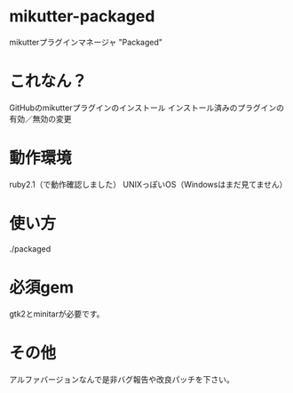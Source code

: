 mikutter-packaged
=================

mikutterプラグインマネージャ "Packaged" 

# これなん？

GitHubのmikutterプラグインのインストール
インストール済みのプラグインの有効／無効の変更

# 動作環境

ruby2.1（で動作確認しました）
UNIXっぽいOS（Windowsはまだ見てません）

# 使い方

./packaged

# 必須gem

gtk2とminitarが必要です。

# その他

アルファバージョンなんで是非バグ報告や改良パッチを下さい。
